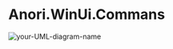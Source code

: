 # Anori.WinUi.Commans
![your-UML-diagram-name](http://www.plantuml.com/plantuml/proxy?cache=no&src=https://raw.githubusercontent.com/anorisoft/Anori.WinUI.Commands/master/example-uml.iuml)
